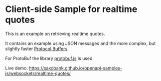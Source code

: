 # Client-side Sample for realtime quotes

This is an example on retrieving realtime quotes.

It contains an example using JSON messages and the more complex, but slightly faster [Protocol Buffers](https://developers.google.com/protocol-buffers/docs/overview).

For ProtoBuf the library [protobuf.js](https://github.com/dcodeio/protobuf.js) is used.

Live demo: https://saxobank.github.io/openapi-samples-js/websockets/realtime-quotes/
